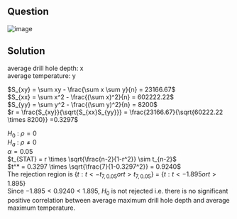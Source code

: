 ## Question

![image](https://github.com/user-attachments/assets/b839715e-13b0-4165-b3d7-efcb883820d4)

## Solution
average drill hole depth: x  
average temperature: y  

$S_{xy} = \sum xy - \frac{\sum x \sum y}{n} = 23166.67$  
$S_{xx} = \sum x^2 - \frac{(\sum x)^2}{n} = 602222.22$  
$S_{yy} = \sum y^2 - \frac{(\sum y)^2}{n} = 8200$  
$r = \frac{S_{xy}}{\sqrt{S_{xx}S_{yy}}} = \frac{23166.67}{\sqrt{60222.22 \times 8200}} =0.3297$  

$H_0$ : $\rho = 0$  
$H_a$ : $\rho \neq 0$  
$\alpha = 0.05$  
$t_{STAT} = r \times \sqrt{\frac{n-2}{1-r^2}} \sim t_{n-2}$  
$t^* = 0.3297 \times \sqrt{\frac{7}{1-0.3297^2}} = 0.9240$  
The rejection region is $\{t: t < -t_{7, 0.05} or t > t_{7, 0.05}\}$ = $\{t: t < -1.895 or t > 1.895\}$  
Since $-1.895 < 0.9240 < 1.895$, $H_0$ is not rejected i.e. there is no significant positive correlation between average maximum drill hole depth and average maximum temperature.
